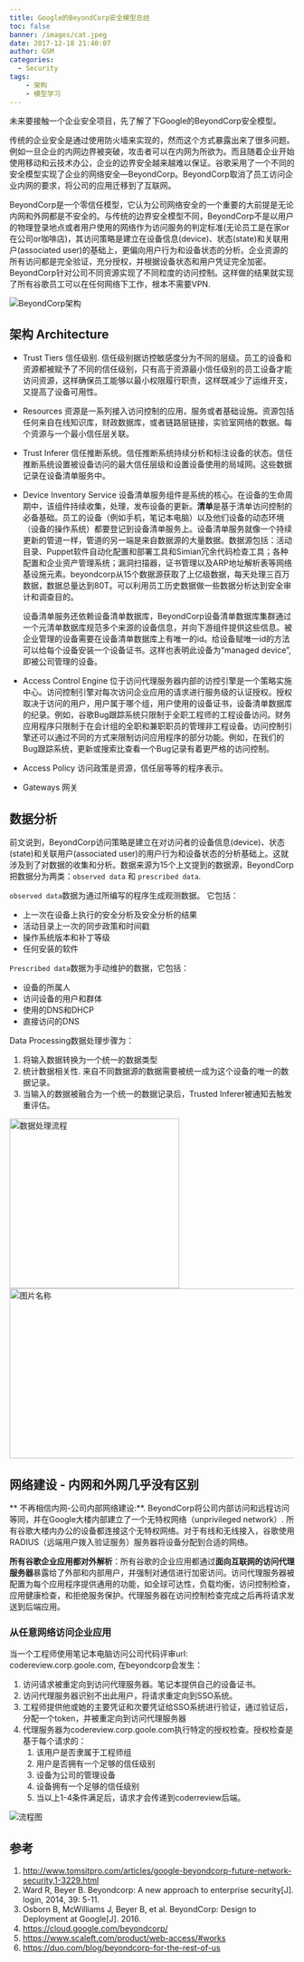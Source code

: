 ```yaml
---
title: Google的BeyondCorp安全模型总结
toc: false
banner: /images/cat.jpeg
date: 2017-12-18 21:40:07
author: GSM
categories:
  - Security
tags: 
    - 架构
    - 模型学习
---
```


未来要接触一个企业安全项目，先了解了下Google的BeyondCorp安全模型。

传统的企业安全是通过使用防火墙来实现的，然而这个方式暴露出来了很多问题。例如一旦企业的内网边界被突破，攻击者可以在内网为所欲为。而且随着企业开始使用移动和云技术办公，企业的边界安全越来越难以保证。谷歌采用了一个不同的安全模型实现了企业的网络安全—BeyondCorp。BeyondCorp取消了员工访问企业内网的要求，将公司的应用迁移到了互联网。

<!-- more -->

BeyondCorp是一个零信任模型，它认为公司网络安全的一个重要的大前提是无论内网和外网都是不安全的。与传统的边界安全模型不同，BeyondCorp不是以用户的物理登录地点或者用户使用的网络作为访问服务的判定标准(无论员工是在家or在公司or咖啡店)，其访问策略是建立在设备信息(device)、状态(state)和关联用户(associated user)的基础上，更偏向用户行为和设备状态的分析。企业资源的所有访问都是完全验证，充分授权，并根据设备状态和用户凭证完全加密。BeyondCorp针对公司不同资源实现了不同粒度的访问控制。这样做的结果就实现了所有谷歌员工可以在任何网络下工作，根本不需要VPN.

![BeyondCorp架构](architecture.jpg)

## 架构 Architecture

* Trust Tiers 信任级别. 信任级别据访控敏感度分为不同的层级。员工的设备和资源都被赋予了不同的信任级别，只有高于资源最小信任级别的员工设备才能访问资源，这样确保员工能够以最小权限履行职责，这样既减少了运维开支，又提高了设备可用性。
* Resources 资源是一系列接入访问控制的应用，服务或者基础设施。资源包括任何来自在线知识库，财政数据库，或者链路层链接，实验室网络的数据。每个资源与一个最小信任层关联。
* Trust Inferer 信任推断系统。信任推断系统持续分析和标注设备的状态。信任推断系统设置被设备访问的最大信任层级和设置设备使用的局域网。这些数据记录在设备清单服务中。
* Device Inventory Service 设备清单服务组件是系统的核心。在设备的生命周期中，该组件持续收集，处理，发布设备的更新。**清单**是基于清单访问控制的必备基础。员工的设备（例如手机，笔记本电脑）以及他们设备的动态环境（设备的操作系统）都要登记到设备清单服务上。设备清单服务就像一个持续更新的管道一样，管道的另一端是来自数据源的大量数据。数据源包括：活动目录、Puppet软件自动化配置和部署工具和Simian冗余代码检查工具；各种配置和企业资产管理系统；漏洞扫描器，证书管理以及ARP地址解析表等网络基设施元素。beyondcorp从15个数据源获取了上亿级数据，每天处理三百万数据，数据总量达到80T。可以利用员工历史数据做一些数据分析达到安全审计和调查目的。
    
    设备清单服务还依赖设备清单数据库，BeyondCorp设备清单数据库集群通过一个元清单数据库规范多个来源的设备信息，并向下游组件提供这些信息。被企业管理的设备需要在设备清单数据库上有唯一的id。给设备赋唯一id的方法可以给每个设备安装一个设备证书。这样也表明此设备为“managed device”,即被公司管理的设备。
* Access Control Engine 位于访问代理服务器内部的访控引擎是一个策略实施中心。访问控制引擎对每次访问企业应用的请求进行服务级的认证授权。授权取决于访问的用户，用户属于哪个组，用户使用的设备证书，设备清单数据库的纪录。例如，谷歌Bug跟踪系统只限制于全职工程师的工程设备访问。财务应用程序只限制于在会计组的全职和兼职职员的管理非工程设备。访问控制引擎还可以通过不同的方式来限制访问应用程序的部分功能。例如，在我们的Bug跟踪系统，更新或搜索比查看一个Bug记录有着更严格的访问控制。
* Access Policy 访问政策是资源，信任层等等的程序表示。
* Gateways 网关

## 数据分析 
前文说到，BeyondCorp访问策略是建立在对访问者的设备信息(device)、状态(state)和关联用户(associated user)的用户行为和设备状态的分析基础上。这就涉及到了对数据的收集和分析。数据来源为15个上文提到的数据源，BeyondCorp把数据分为两类：`observed data` 和 `prescribed data`.

`observed data`数据为通过所编写的程序生成观测数据。 它包括：
* 上一次在设备上执行的安全分析及安全分析的结果
* 活动目录上一次的同步政策和时间戳
* 操作系统版本和补丁等级
* 任何安装的软件

`Prescribed data`数据为手动维护的数据，它包括：
* 设备的所属人
* 访问设备的用户和群体
* 使用的DNS和DHCP
* 直接访问的DNS

Data Processing数据处理步骤为：
1. 将输入数据转换为一个统一的数据类型
2. 统计数据相关性. 来自不同数据源的数据需要被统一成为这个设备的唯一的数据记录。
3. 当输入的数据被融合为一个统一的数据记录后，Trusted Inferer被通知去触发重评估。
 
<img src="dataprocesspipeline.jpg" width = "300" height = "300" alt="数据处理流程" align=center />

<img src="flow.jpg" width = "600" height = "300" alt="图片名称" align=流程图 />

## 网络建设 - 内网和外网几乎没有区别
** 不再相信内网-公司内部网络建设:**. BeyondCorp将公司内部访问和远程访问等同，并在Google大楼内部建立了一个无特权网络（unprivileged network）. 所有谷歌大楼内办公的设备都连接这个无特权网络。对于有线和无线接入，谷歌使用RADIUS（远端用户拨入验证服务）服务器将设备分配到合适的网络。

**所有谷歌企业应用都对外解析**：所有谷歌的企业应用都通过**面向互联网的访问代理服务器**暴露给了外部和内部用户，并强制对通信进行加密访问。访问代理服务器被配置为每个应用程序提供通用的功能，如全球可达性，负载均衡，访问控制检查，应用健康检查，和拒绝服务保护。代理服务器在访问控制检查完成之后再将请求发送到后端应用。

### 从任意网络访问企业应用
当一个工程师使用笔记本电脑访问公司代码评审url: codereview.corp.goole.com, 在beyondcorp会发生：
1. 访问请求被重定向到访问代理服务器。笔记本提供自己的设备证书。
2. 访问代理服务器识别不出此用户，将请求重定向到SSO系统。
3. 工程师提供他或她的主要凭证和次要凭证给SSO系统进行验证，通过验证后，分配一个token，并被重定向到访问代理服务器
4. 代理服务器为codereview.corp.goole.com执行特定的授权检查。授权检查是基于每个请求的：
    1. 该用户是否隶属于工程师组
    2. 用户是否拥有一个足够的信任级别
    3. 设备为公司的管理设备
    4. 设备拥有一个足够的信任级别 
    5. 当以上1-4条件满足后，请求才会传递到coderreview后端。

![流程图](flow.jpg)

## 参考
1. http://www.tomsitpro.com/articles/google-beyondcorp-future-network-security,1-3229.html
2. Ward R, Beyer B. Beyondcorp: A new approach to enterprise security[J]. login, 2014, 39: 5-11.
3. Osborn B, McWilliams J, Beyer B, et al. BeyondCorp: Design to Deployment at Google[J]. 2016.
4. https://cloud.google.com/beyondcorp/
5. https://www.scaleft.com/product/web-access/#works
6. https://duo.com/blog/beyondcorp-for-the-rest-of-us